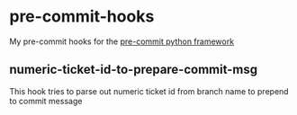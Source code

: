# pre-commit-hooks

My pre-commit hooks for the [pre-commit python framework](https://pre-commit.com/)

## numeric-ticket-id-to-prepare-commit-msg

This hook tries to parse out numeric ticket id from branch name to prepend to commit message
